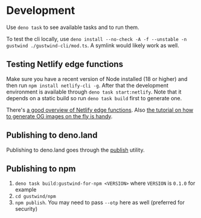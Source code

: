 # Development

Use `deno task` to see available tasks and to run them.

To test the cli locally, use `deno install --no-check -A -f --unstable -n gustwind ./gustwind-cli/mod.ts`. A symlink would likely work as well.

## Testing Netlify edge functions

Make sure you have a recent version of Node installed (18 or higher) and then run `npm install netlify-cli -g`. After that the development environment is available through `deno task start:netlify`. Note that it depends on a static build so run `deno task build` first to generate one.

There's [a good overview of Netlify edge functions](https://docs.netlify.com/edge-functions/overview/). Also [the tutorial on how to generate OG images on the fly is handy](https://www.netlify.com/blog/dynamically-generate-open-graph-image-variants/).

## Publishing to deno.land

Publishing to deno.land goes through the [publish](https://deno.land/x/publish) utility.

## Publishing to npm

1. `deno task build:gustwind-for-npm <VERSION>` where `VERSION` is `0.1.0` for example
2. `cd gustwind/npm`
3. `npm publish`. You may need to pass `--otp` here as well (preferred for security)
